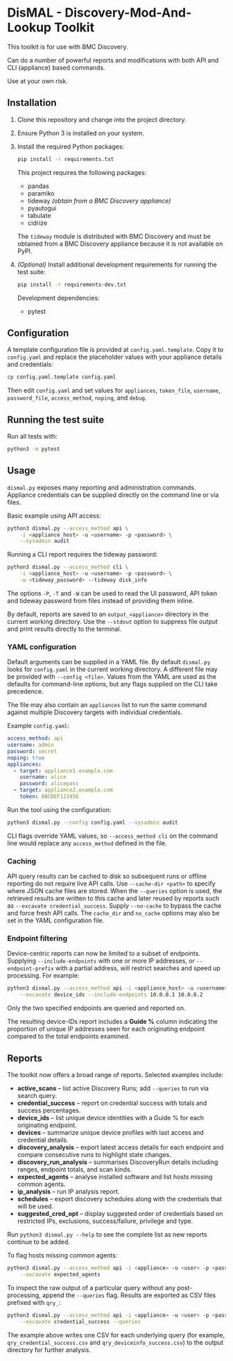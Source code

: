 # DisMAL - Discovery-Mod-And-Lookup Toolkit

This toolkit is for use with BMC Discovery.

Can do a number of powerful reports and modifications with both API and CLI (appliance) based commands.

Use at your own risk.

## Installation

1. Clone this repository and change into the project directory.
2. Ensure Python 3 is installed on your system.
3. Install the required Python packages:

   ```bash
   pip install -r requirements.txt
   ```

   This project requires the following packages:

   - pandas
   - paramiko
   - tideway *(obtain from a BMC Discovery appliance)*
   - pyautogui
   - tabulate
   - cidrize

   The `tideway` module is distributed with BMC Discovery and must be obtained from a BMC Discovery appliance because it is not available on PyPI.

4. *(Optional)* Install additional development requirements for running the test suite:

   ```bash
   pip install -r requirements-dev.txt
   ```

   Development dependencies:

   - pytest

## Configuration

A template configuration file is provided at `config.yaml.template`. Copy it to
`config.yaml` and replace the placeholder values with your appliance details
and credentials:

```bash
cp config.yaml.template config.yaml
```

Then edit `config.yaml` and set values for `appliances`, `token_file`,
`username`, `password_file`, `access_method`, `noping`, and `debug`.

## Running the test suite

Run all tests with:

```bash
python3 -m pytest
```

## Usage

`dismal.py` exposes many reporting and administration commands.
Appliance credentials can be supplied directly on the command line or via files.

Basic example using API access:

```bash
python3 dismal.py --access_method api \
    -i <appliance_host> -u <username> -p <password> \
    --sysadmin audit
```

Running a CLI report requires the tideway password:

```bash
python3 dismal.py --access_method cli \
    -i <appliance_host> -u <username> -p <password> \
    -w <tideway_password> --tideway disk_info
```

The options `-P`, `-T` and `-W` can be used to read the UI password, API token and tideway password from files instead of providing them inline.

By default, reports are saved to an `output_<appliance>` directory in the current working directory.
Use the `--stdout` option to suppress file output and print results directly to the terminal.

### YAML configuration

Default arguments can be supplied in a YAML file.  By default `dismal.py`
looks for `config.yaml` in the current working directory.  A different file
may be provided with `--config <file>`.  Values from the YAML are used as the
defaults for command-line options, but any flags supplied on the CLI take
precedence.

The file may also contain an `appliances` list to run the same command against
multiple Discovery targets with individual credentials.

Example `config.yaml`:

```yaml
access_method: api
username: admin
password: secret
noping: true
appliances:
  - target: appliance1.example.com
    username: alice
    password: alicepass
  - target: appliance2.example.com
    token: ABCDEF123456
```

Run the tool using the configuration:

```bash
python3 dismal.py --config config.yaml --sysadmin audit
```

CLI flags override YAML values, so `--access_method cli` on the command line
would replace any `access_method` defined in the file.

### Caching

API query results can be cached to disk so subsequent runs or offline
reporting do not require live API calls.  Use `--cache-dir <path>` to specify
where JSON cache files are stored.  When the `--queries` option is used, the
retrieved results are written to this cache and later reused by reports such as
`--excavate credential_success`.  Supply `--no-cache` to bypass the cache and
force fresh API calls.  The `cache_dir` and `no_cache` options may also be set
in the YAML configuration file.

### Endpoint filtering

Device-centric reports can now be limited to a subset of endpoints.  Supplying
`--include-endpoints` with one or more IP addresses, or `--endpoint-prefix`
with a partial address, will restrict searches and speed up processing.  For
example:

```bash
python3 dismal.py --access_method api -i <appliance_host> -u <username> -p <password> \
    --excavate device_ids --include-endpoints 10.0.0.1 10.0.0.2
```

Only the two specified endpoints are queried and reported on.

The resulting device-IDs report includes a **Guide %** column indicating
the proportion of unique IP addresses seen for each originating endpoint
compared to the total endpoints examined.

## Reports

The toolkit now offers a broad range of reports. Selected examples include:

- **active_scans** – list active Discovery Runs; add `--queries` to run via search query.
- **credential_success** – report on credential success with totals and success percentages.
- **device_ids** – list unique device identities with a Guide % for each originating endpoint.
- **devices** – summarize unique device profiles with last access and credential details.
- **discovery_analysis** – export latest access details for each endpoint and compare consecutive runs to highlight state changes.
- **discovery_run_analysis** – summarises DiscoveryRun details including ranges, endpoint totals, and scan kinds.
- **expected_agents** – analyse installed software and list hosts missing common agents.
- **ip_analysis** – run IP analysis report.
- **schedules** – export discovery schedules along with the credentials that will be used.
- **suggested_cred_opt** – display suggested order of credentials based on restricted IPs, exclusions, success/failure, privilege and type.

Run `python3 dismal.py --help` to see the complete list as new reports continue to be added.

To flag hosts missing common agents:

```bash
python3 dismal.py --access_method api -i <appliance> -u <user> -p <password> \
    --excavate expected_agents
```

To inspect the raw output of a particular query without any post-processing,
append the `--queries` flag.  Results are exported as CSV files prefixed with
`qry_`:

```bash
python3 dismal.py --access_method api -i <appliance> -u <user> -p <password> \
    --excavate credential_success --queries
```

The example above writes one CSV for each underlying query (for example,
`qry_credential_success.csv` and `qry_deviceinfo_success.csv`) to the output
directory for further analysis.
